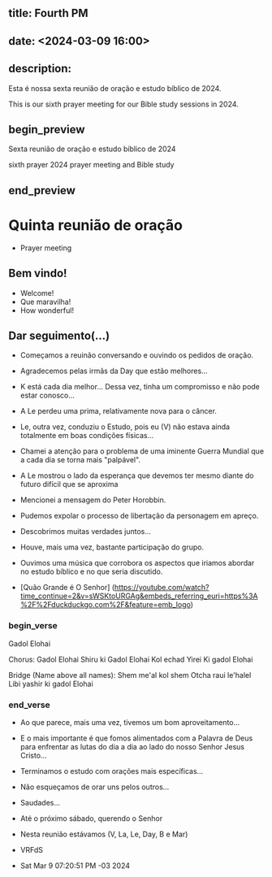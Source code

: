 ## title: Fourth PM
## date: <2024-03-09 16:00>

## description:

Esta é nossa sexta reunião de oração e estudo bíblico de 2024.

This is our sixth prayer meeting for our Bible study sessions in 2024.

## begin_preview

Sexta reunião de oração e estudo bíblico de 2024

sixth prayer 2024 prayer meeting and Bible study

## end_preview

# Quinta reunião de oração
- Prayer meeting

## Bem vindo!

- Welcome!
- Que maravilha!
- How wonderful!

## Dar seguimento(...)

- Começamos a reuinão conversando e ouvindo os pedidos de oração.
- Agradecemos pelas irmãs da Day que estão melhores...
- K está cada dia melhor... Dessa vez, tinha um compromisso e não pode estar conosco...
- A Le perdeu uma prima, relativamente nova para o câncer.
- Le, outra vez, conduziu o Estudo, pois eu (V) não estava ainda totalmente em boas condições físicas... 
- Chamei a atenção para o problema de uma iminente Guerra Mundial que a cada dia se torna mais "palpável".
- A Le mostrou o lado da esperança que devemos ter mesmo diante do futuro difícil que se aproxima
- Mencionei a mensagem do Peter Horobbin.
- Pudemos expolar o processo de libertação da personagem em apreço. 
- Descobrimos muitas verdades juntos...
- Houve, mais uma vez, bastante participação do grupo.

- Ouvimos uma música que corrobora os aspectos que iriamos abordar no estudo bíblico e no que seria discutido.

- [Quão Grande é O Senhor] (https://youtube.com/watch?time_continue=2&v=sWSKtoURGAg&embeds_referring_euri=https%3A%2F%2Fduckduckgo.com%2F&feature=emb_logo)

### begin_verse

Gadol Elohai

Chorus:
Gadol Elohai
Shiru ki Gadol Elohai
Kol echad Yirei 
Ki gadol Elohai

Bridge (Name above all names):
Shem me'al kol shem
Otcha raui le'halel
Libi yashir ki gadol Elohai

### end_verse

- Ao que parece, mais uma vez, tivemos um bom aproveitamento...

- E o mais importante é que fomos alimentados com a Palavra de Deus para enfrentar as lutas do dia a dia ao lado do nosso Senhor Jesus Cristo...

- Terminamos o estudo com orações mais específicas... 

- Não esqueçamos de orar uns pelos outros...

- Saudades...

- Até o próximo sábado, querendo o Senhor

- Nesta reunião estávamos (V, La, Le, Day, B e Mar)

- VRFdS
- Sat Mar 9 07:20:51 PM -03 2024
